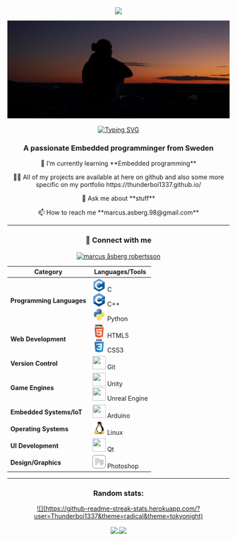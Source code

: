<p align="center">
<a href="https://www.fontspace.com/category/marvel">
  <img align="center" src="https://see.fontimg.com/api/renderfont4/7BeAw/eyJyIjoiZnMiLCJoIjo0NiwidyI6MTAwMCwiZnMiOjQ2LCJmZ2MiOiIjRTQ1MjUwIiwiYmdjIjoiI0ZGRTYzOCIsInQiOjF9/dGhlIE1JR0hUWSBUSFVOREVSQk9J/love-and-thunder.png" />
</a>

![alt text](https://github.com/Thunderboi1337/Thunderboi1337/blob/main/DSCF5795.jpg)


<p align="center">
<a href="https://git.io/typing-svg"><img src="https://readme-typing-svg.demolab.com?font=Fira+Code&size=25&pause=1000&color=E45250&repeat=false&random=false&width=667&lines=%E7%B4%99%E5%82%B7%3A+%E6%9C%A8%E3%81%AE%E6%9C%80%E5%BE%8C%E3%81%AE%E5%BE%A9%E8%AE%90%E3%81%AE%E7%9E%AC%E9%96%93;Pappercut%3A+A+tree%E2%80%99s+final+moment+of+revenge." alt="Typing SVG" /></a>
</p>
<h3 align="center">A passionate Embedded programminger from Sweden</h3>

<p align="center">
🌱 I’m currently learning **Embedded programming**
</p>
<p align="center">
👨‍💻 All of my projects are available at here on github and also some more specific on my portfolio https://thunderboi1337.github.io/
</p>
<p align="center">
💬 Ask me about **stuff**
</p>
<p align="center">
📫 How to reach me **marcus.asberg.98@gmail.com**
</p>

________________________________________________________
<h3 align="center">🔗 Connect with me</h3>
<p align="center">
<a href="https://www.linkedin.com/in/marcus-%C3%A5sberg-robertsson-641173113/" target="blank"><img align="center" src="https://raw.githubusercontent.com/rahuldkjain/github-profile-readme-generator/master/src/images/icons/Social/linked-in-alt.svg" alt="marcus åsberg robertsson" height="30" width="40" /></a>
</p>

| **Category**               | **Languages/Tools**                                                                                                                                                                        |
|----------------------------|---------------------------------------------------------------------------------------------------------------------------------------------------------------------------------------------|
| **Programming Languages**   | <img src="https://raw.githubusercontent.com/devicons/devicon/master/icons/c/c-original.svg" width="30" height="30"/> C <br> <img src="https://raw.githubusercontent.com/devicons/devicon/master/icons/cplusplus/cplusplus-original.svg" width="30" height="30"/> C++ <br> <img src="https://raw.githubusercontent.com/devicons/devicon/master/icons/python/python-original.svg" width="30" height="30"/> Python |
| **Web Development**         | <img src="https://raw.githubusercontent.com/devicons/devicon/master/icons/html5/html5-original-wordmark.svg" width="30" height="30"/> HTML5 <br> <img src="https://raw.githubusercontent.com/devicons/devicon/master/icons/css3/css3-original-wordmark.svg" width="30" height="30"/> CSS3                                                         |
| **Version Control**         | <img src="https://www.vectorlogo.zone/logos/git-scm/git-scm-icon.svg" width="30" height="30"/> Git                                                                                                                         |
| **Game Engines**            | <img src="https://www.vectorlogo.zone/logos/unity3d/unity3d-icon.svg" width="30" height="30"/> Unity <br> <img src="https://raw.githubusercontent.com/kenangundogan/fontisto/036b7eca71aab1bef8e6a0518f7329f13ed62f6b/icons/svg/brand/unreal-engine.svg" width="30" height="30"/> Unreal Engine                                           |
| **Embedded Systems/IoT**    | <img src="https://cdn.worldvectorlogo.com/logos/arduino-1.svg" width="30" height="30"/> Arduino                                                                                                                       |
| **Operating Systems**       | <img src="https://raw.githubusercontent.com/devicons/devicon/master/icons/linux/linux-original.svg" width="30" height="30"/> Linux                                                                                     |
| **UI Development**          | <img src="https://upload.wikimedia.org/wikipedia/commons/0/0b/Qt_logo_2016.svg" width="30" height="30"/> Qt                                                                                                               |
| **Design/Graphics**         | <img src="https://raw.githubusercontent.com/devicons/devicon/master/icons/photoshop/photoshop-line.svg" width="30" height="30"/> Photoshop                                                                         |


______________________________________________________

<h3 align="center">Random stats:</h3>
<p align="center">
<a href="https://github.com/thunderboi1337/github-readme-stats">
![](https://github-readme-streak-stats.herokuapp.com/?user=Thunderboi1337&theme=radical&theme=tokyonight)</br>
</a>
  
</p>
<p align="center">
<a href="https://github.com/thunderboi1337/github-readme-stats">
  <img height=200 align="center" src="https://github-readme-stats.vercel.app/api?username=thunderboi1337&theme=tokyonight" />
</a>
 

<a href="https://github.com/thunderboi1337/convoychat">
  <img height=200 align="center" src="https://github-readme-stats.vercel.app/api/top-langs/?username=thunderboi1337&theme=tokyonight&layout=compact" />
</a>
  </p>

